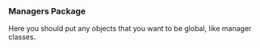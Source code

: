 
### Managers Package

Here you should put any objects that you want to be global, like manager classes.
